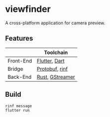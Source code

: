 # viewfinder

A cross-platform application for camera preview.

## Features

|           | Toolchain                                                                          |
| --------- | ---------------------------------------------------------------------------------- |
| Front-End | [Flutter](https://flutter.dev), [Dart](https://dart.dev)                           |
| Bridge    | [Protobuf](https://protobuf.dev), [rinf](https://pub.dev/packages/rinf)            |
| Back-End  | [Rust](https://www.rust-lang.org), [GStreamer](https://crates.io/crates/gstreamer) |

## Build

```bash
rinf message
flutter run
```
